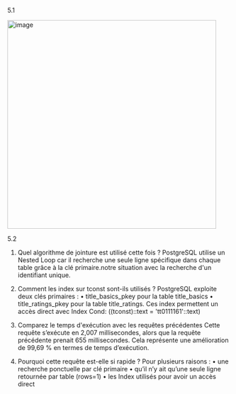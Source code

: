 5.1

<img width="471" alt="image" src="https://github.com/user-attachments/assets/f1a11dfa-0027-45d8-883b-9e046f5103d5" />


5.2

1. Quel algorithme de jointure est utilisé cette fois ? 
PostgreSQL utilise un Nested Loop car il recherche une seule ligne spécifique dans chaque table grâce à la clé primaire.notre situation avec la recherche d'un identifiant unique.

2. Comment les index sur tconst sont-ils utilisés ? 
PostgreSQL exploite deux clés primaires : 
•	title_basics_pkey pour la table title_basics 
•	title_ratings_pkey pour la table title_ratings. 
Ces index permettent un accès direct avec Index Cond: ((tconst)::text = 'tt0111161'::text)

3. Comparez le temps d'exécution avec les requêtes précédentes 
Cette requête s’exécute en 2,007 millisecondes, alors que la requête précédente prenait 655 millisecondes.
Cela représente une amélioration de 99,69 % en termes de temps d’exécution.


4. Pourquoi cette requête est-elle si rapide ?
Pour plusieurs raisons :
•	une recherche ponctuelle par clé primaire
•	qu’il n’y ait qu’une seule ligne retournée par table (rows=1)
•	les Index utilisés pour avoir un accès direct
